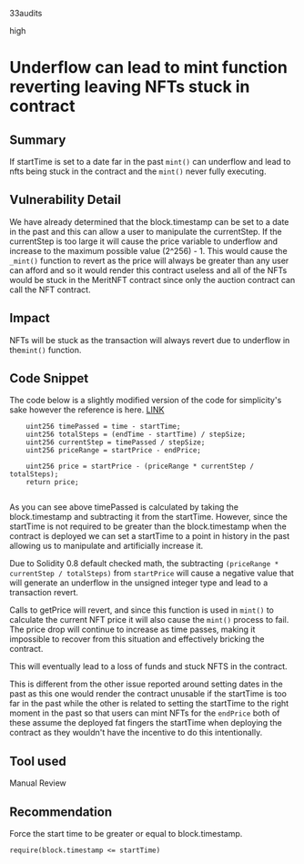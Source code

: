 33audits

high

# Underflow can lead to mint function reverting leaving NFTs stuck in contract

## Summary

If startTime is set to a date far in the past `mint()` can underflow and lead to nfts being stuck in the contract and the `mint()` never fully executing.

## Vulnerability Detail

We have already determined that the block.timestamp can be set to a date in the past and this can allow a user to manipulate the currentStep. If the currentStep is too large it will cause the price variable to underflow and increase to the maximum possible value (2^256) - 1. This would cause the `_mint()` function to revert as the price will always be greater than any user can afford and so it would render this contract useless and all of the NFTs would be stuck in the MeritNFT contract since only the auction contract can call the NFT contract. 


## Impact
NFTs will be stuck as the transaction will always revert due to underflow in the`mint()` function.

## Code Snippet
The code below is a slightly modified version of the code for simplicity's sake however the reference is here. [LINK](https://github.com/sherlock-audit/2023-07-beam-auction/blob/main/dutch-nft/src/MeritDutchAuction.sol#L122C59-L122C59)

```solidity
    uint256 timePassed = time - startTime;
    uint256 totalSteps = (endTime - startTime) / stepSize;
    uint256 currentStep = timePassed / stepSize;
    uint256 priceRange = startPrice - endPrice;

    uint256 price = startPrice - (priceRange * currentStep / totalSteps);
    return price;
    
```

As you can see above timePassed is calculated by taking the block.timestamp and subtracting it from the startTime. However, since the startTime is not required to be greater than the block.timestamp when the contract is deployed we can set a startTime to a point in history in the past allowing us to manipulate and artificially increase it.

Due to Solidity 0.8 default checked math, the subtracting `(priceRange * currentStep / totalSteps)`  from `startPrice` will cause a negative value that will generate an underflow in the unsigned integer type and lead to a transaction revert.

Calls to getPrice will revert, and since this function is used in `mint()` to calculate the current NFT price it will also cause the `mint()` process to fail. The price drop will continue to increase as time passes, making it impossible to recover from this situation and effectively bricking the contract.

This will eventually lead to a loss of funds and stuck NFTS in the contract.

This is different from the other issue reported around setting dates in the past as this one would render the contract unusable if the startTime is too far in the past while the other is related to setting the startTime to the right moment in the past so that users can mint NFTs for the `endPrice` both of these assume the deployed fat fingers the startTime when deploying the contract as they wouldn't have the incentive to do this intentionally.

## Tool used

Manual Review

## Recommendation
Force the start time to be greater or equal to block.timestamp.

```solidity
require(block.timestamp <= startTime)
```
